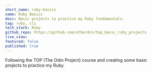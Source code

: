 ```yaml
---
short_name: ruby-basics
name: Ruby Basics
desc: Basic projects to practice my Ruby fundamentals.
tag: ruby, cli
tech_stack: Ruby
github_repo: https://github.com/otherdcn/top_basic_ruby_projects
live_view:
featured: false
published: true
---
```


Following the TOP (The Odin Project) course and creating some basic projects to practice my Ruby.
